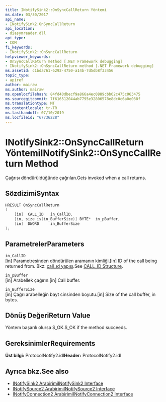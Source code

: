 ```yaml
---
title: INotifySink2::OnSyncCallReturn Yöntemi
ms.date: 03/30/2017
api_name:
- INotifySink2.OnSyncCallReturn
api_location:
- diasymreader.dll
api_type:
- COM
f1_keywords:
- INotifySink2::OnSyncCallReturn
helpviewer_keywords:
- OnSyncCallReturn method [.NET Framework debugging]
- INotifySink2::OnSyncCallReturn method [.NET Framework debugging]
ms.assetid: c1bda761-6292-4750-a14b-7d5db8f33456
topic_type:
- apiref
author: mairaw
ms.author: mairaw
ms.openlocfilehash: 84fd40dbecf9a866a4ec0889cbb62c475c063475
ms.sourcegitcommit: 7f616512044ab7795e32806578e8dc0c6a0e038f
ms.translationtype: MT
ms.contentlocale: tr-TR
ms.lasthandoff: 07/10/2019
ms.locfileid: "67736228"
---
```

# <a name="inotifysink2onsynccallreturn-method"></a><span data-ttu-id="c34da-102">INotifySink2::OnSyncCallReturn Yöntemi</span><span class="sxs-lookup"><span data-stu-id="c34da-102">INotifySink2::OnSyncCallReturn Method</span></span>
<span data-ttu-id="c34da-103">Çağrısı döndürüldüğünde çağrılan.</span><span class="sxs-lookup"><span data-stu-id="c34da-103">Gets invoked when a call returns.</span></span>  
  
## <a name="syntax"></a><span data-ttu-id="c34da-104">Sözdizimi</span><span class="sxs-lookup"><span data-stu-id="c34da-104">Syntax</span></span>  
  
```cpp  
HRESULT OnSyncCallReturn  
(  
    [in]  CALL_ID   in_CallID,  
    [in, size_is(in_BufferSize)] BYTE*  in_pBuffer,  
    [in]  DWORD     in_BufferSize  
);  
```  
  
## <a name="parameters"></a><span data-ttu-id="c34da-105">Parametreler</span><span class="sxs-lookup"><span data-stu-id="c34da-105">Parameters</span></span>  
 `in_CallID`  
 <span data-ttu-id="c34da-106">[in] Parametresinden döndürülen aramanın kimliği.</span><span class="sxs-lookup"><span data-stu-id="c34da-106">[in] ID of the call being returned from.</span></span> <span data-ttu-id="c34da-107">Bkz: [call_ıd yapısı](../../../../docs/framework/unmanaged-api/diagnostics/call-id-structure.md).</span><span class="sxs-lookup"><span data-stu-id="c34da-107">See [CALL_ID Structure](../../../../docs/framework/unmanaged-api/diagnostics/call-id-structure.md).</span></span>  
  
 `in_pBuffer`  
 <span data-ttu-id="c34da-108">[in] Arabellek çağırın.</span><span class="sxs-lookup"><span data-stu-id="c34da-108">[in] Call buffer.</span></span>  
  
 `in_BufferSize`  
 <span data-ttu-id="c34da-109">[in] Çağrı arabelleğin bayt cinsinden boyutu.</span><span class="sxs-lookup"><span data-stu-id="c34da-109">[in] Size of the call buffer, in bytes.</span></span>  
  
## <a name="return-value"></a><span data-ttu-id="c34da-110">Dönüş Değeri</span><span class="sxs-lookup"><span data-stu-id="c34da-110">Return Value</span></span>  
 <span data-ttu-id="c34da-111">Yöntem başarılı olursa S_OK.</span><span class="sxs-lookup"><span data-stu-id="c34da-111">S_OK if the method succeeds.</span></span>  
  
## <a name="requirements"></a><span data-ttu-id="c34da-112">Gereksinimler</span><span class="sxs-lookup"><span data-stu-id="c34da-112">Requirements</span></span>  
 <span data-ttu-id="c34da-113">**Üst bilgi:** ProtocolNotify2.idl</span><span class="sxs-lookup"><span data-stu-id="c34da-113">**Header:** ProtocolNotify2.idl</span></span>  
  
## <a name="see-also"></a><span data-ttu-id="c34da-114">Ayrıca bkz.</span><span class="sxs-lookup"><span data-stu-id="c34da-114">See also</span></span>

- [<span data-ttu-id="c34da-115">INotifySink2 Arabirimi</span><span class="sxs-lookup"><span data-stu-id="c34da-115">INotifySink2 Interface</span></span>](../../../../docs/framework/unmanaged-api/diagnostics/inotifysink2-interface.md)
- [<span data-ttu-id="c34da-116">INotifySource2 Arabirimi</span><span class="sxs-lookup"><span data-stu-id="c34da-116">INotifySource2 Interface</span></span>](../../../../docs/framework/unmanaged-api/diagnostics/inotifysource2-interface.md)
- [<span data-ttu-id="c34da-117">INotifyConnection2 Arabirimi</span><span class="sxs-lookup"><span data-stu-id="c34da-117">INotifyConnection2 Interface</span></span>](../../../../docs/framework/unmanaged-api/diagnostics/inotifyconnection2-interface.md)

